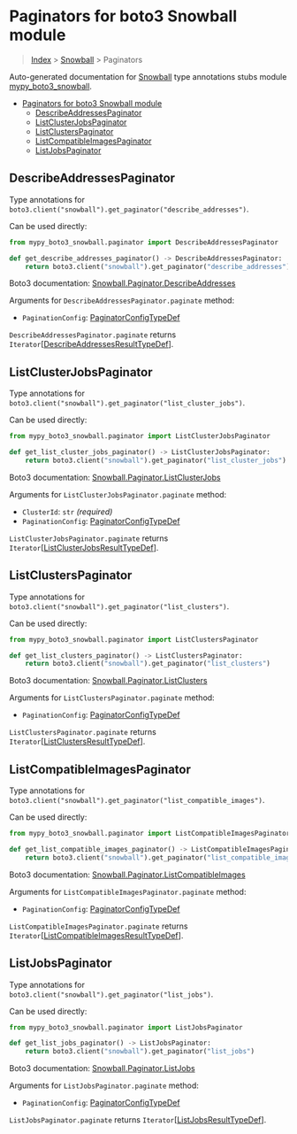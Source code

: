 # Paginators for boto3 Snowball module

> [Index](..) > [Snowball](.) > Paginators

Auto-generated documentation for
[Snowball](https://boto3.amazonaws.com/v1/documentation/api/1.17.76/reference/services/snowball.html#Snowball)
type annotations stubs module
[mypy_boto3_snowball](https://pypi.org/project/mypy-boto3-snowball/).

- [Paginators for boto3 Snowball module](#paginators-for-boto3-snowball-module)
  - [DescribeAddressesPaginator](#describeaddressespaginator)
  - [ListClusterJobsPaginator](#listclusterjobspaginator)
  - [ListClustersPaginator](#listclusterspaginator)
  - [ListCompatibleImagesPaginator](#listcompatibleimagespaginator)
  - [ListJobsPaginator](#listjobspaginator)

## DescribeAddressesPaginator

Type annotations for
`boto3.client("snowball").get_paginator("describe_addresses")`.

Can be used directly:

```python
from mypy_boto3_snowball.paginator import DescribeAddressesPaginator

def get_describe_addresses_paginator() -> DescribeAddressesPaginator:
    return boto3.client("snowball").get_paginator("describe_addresses")
```

Boto3 documentation:
[Snowball.Paginator.DescribeAddresses](https://boto3.amazonaws.com/v1/documentation/api/1.17.76/reference/services/snowball.html#Snowball.Paginator.DescribeAddresses)

Arguments for `DescribeAddressesPaginator.paginate` method:

- `PaginationConfig`:
  [PaginatorConfigTypeDef](./type_defs.md#paginatorconfigtypedef)

`DescribeAddressesPaginator.paginate` returns
`Iterator`\[[DescribeAddressesResultTypeDef](./type_defs.md#describeaddressesresulttypedef)\].

## ListClusterJobsPaginator

Type annotations for
`boto3.client("snowball").get_paginator("list_cluster_jobs")`.

Can be used directly:

```python
from mypy_boto3_snowball.paginator import ListClusterJobsPaginator

def get_list_cluster_jobs_paginator() -> ListClusterJobsPaginator:
    return boto3.client("snowball").get_paginator("list_cluster_jobs")
```

Boto3 documentation:
[Snowball.Paginator.ListClusterJobs](https://boto3.amazonaws.com/v1/documentation/api/1.17.76/reference/services/snowball.html#Snowball.Paginator.ListClusterJobs)

Arguments for `ListClusterJobsPaginator.paginate` method:

- `ClusterId`: `str` *(required)*
- `PaginationConfig`:
  [PaginatorConfigTypeDef](./type_defs.md#paginatorconfigtypedef)

`ListClusterJobsPaginator.paginate` returns
`Iterator`\[[ListClusterJobsResultTypeDef](./type_defs.md#listclusterjobsresulttypedef)\].

## ListClustersPaginator

Type annotations for `boto3.client("snowball").get_paginator("list_clusters")`.

Can be used directly:

```python
from mypy_boto3_snowball.paginator import ListClustersPaginator

def get_list_clusters_paginator() -> ListClustersPaginator:
    return boto3.client("snowball").get_paginator("list_clusters")
```

Boto3 documentation:
[Snowball.Paginator.ListClusters](https://boto3.amazonaws.com/v1/documentation/api/1.17.76/reference/services/snowball.html#Snowball.Paginator.ListClusters)

Arguments for `ListClustersPaginator.paginate` method:

- `PaginationConfig`:
  [PaginatorConfigTypeDef](./type_defs.md#paginatorconfigtypedef)

`ListClustersPaginator.paginate` returns
`Iterator`\[[ListClustersResultTypeDef](./type_defs.md#listclustersresulttypedef)\].

## ListCompatibleImagesPaginator

Type annotations for
`boto3.client("snowball").get_paginator("list_compatible_images")`.

Can be used directly:

```python
from mypy_boto3_snowball.paginator import ListCompatibleImagesPaginator

def get_list_compatible_images_paginator() -> ListCompatibleImagesPaginator:
    return boto3.client("snowball").get_paginator("list_compatible_images")
```

Boto3 documentation:
[Snowball.Paginator.ListCompatibleImages](https://boto3.amazonaws.com/v1/documentation/api/1.17.76/reference/services/snowball.html#Snowball.Paginator.ListCompatibleImages)

Arguments for `ListCompatibleImagesPaginator.paginate` method:

- `PaginationConfig`:
  [PaginatorConfigTypeDef](./type_defs.md#paginatorconfigtypedef)

`ListCompatibleImagesPaginator.paginate` returns
`Iterator`\[[ListCompatibleImagesResultTypeDef](./type_defs.md#listcompatibleimagesresulttypedef)\].

## ListJobsPaginator

Type annotations for `boto3.client("snowball").get_paginator("list_jobs")`.

Can be used directly:

```python
from mypy_boto3_snowball.paginator import ListJobsPaginator

def get_list_jobs_paginator() -> ListJobsPaginator:
    return boto3.client("snowball").get_paginator("list_jobs")
```

Boto3 documentation:
[Snowball.Paginator.ListJobs](https://boto3.amazonaws.com/v1/documentation/api/1.17.76/reference/services/snowball.html#Snowball.Paginator.ListJobs)

Arguments for `ListJobsPaginator.paginate` method:

- `PaginationConfig`:
  [PaginatorConfigTypeDef](./type_defs.md#paginatorconfigtypedef)

`ListJobsPaginator.paginate` returns
`Iterator`\[[ListJobsResultTypeDef](./type_defs.md#listjobsresulttypedef)\].
